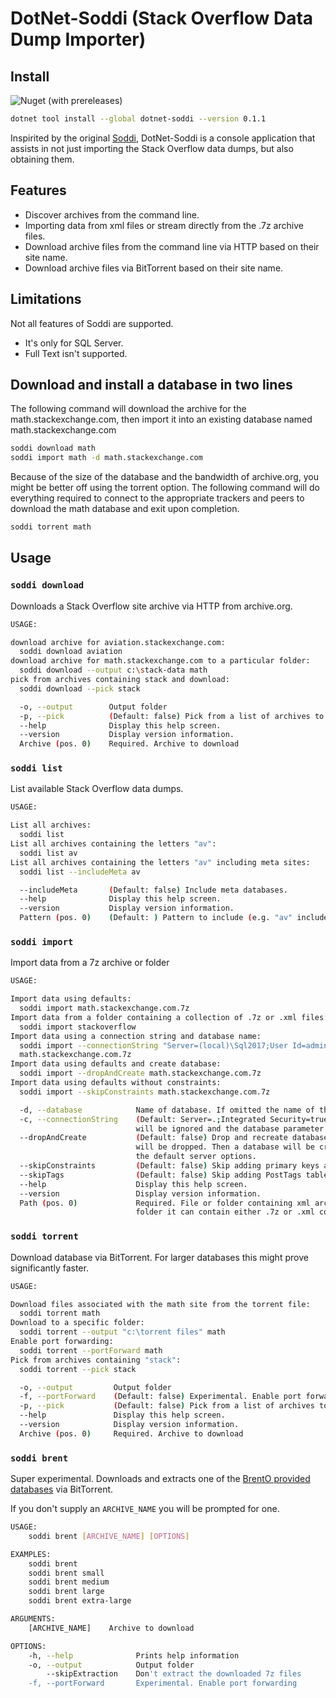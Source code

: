 # DotNet-Soddi (Stack Overflow Data Dump Importer)

## Install

![Nuget (with prereleases)](https://img.shields.io/nuget/vpre/dotnet-soddi)

```bash
dotnet tool install --global dotnet-soddi --version 0.1.1
```

Inspirited by the original [Soddi](https://github.com/BrentOzarULTD/soddi), DotNet-Soddi is a console application that
assists in not just importing the Stack Overflow data dumps, but also obtaining them.

## Features

- Discover archives from the command line.
- Importing data from xml files or stream directly from the .7z archive files.
- Download archive files from the command line via HTTP based on their site name.
- Download archive files via BitTorrent based on their site name.

## Limitations

Not all features of Soddi are supported.

- It's only for SQL Server.
- Full Text isn't supported.

## Download and install a database in two lines

The following command will download the archive for the math.stackexchange.com, then import it into an existing database
named math.stackexchange.com

```bash
soddi download math
soddi import math -d math.stackexchange.com
```

Because of the size of the database and the bandwidth of archive.org, you might be better off using the torrent option.
The following command will do everything required to connect to the appropriate trackers and peers to download the math
database and exit upon completion.

```bash
soddi torrent math
```

## Usage

### `soddi download`

Downloads a Stack Overflow site archive via HTTP from archive.org.

```bash
USAGE:

download archive for aviation.stackexchange.com:
  soddi download aviation
download archive for math.stackexchange.com to a particular folder:
  soddi download --output c:\stack-data math
pick from archives containing stack and download:
  soddi download --pick stack

  -o, --output        Output folder
  -p, --pick          (Default: false) Pick from a list of archives to download
  --help              Display this help screen.
  --version           Display version information.
  Archive (pos. 0)    Required. Archive to download
```

### `soddi list`

List available Stack Overflow data dumps.

```bash
USAGE:

List all archives:
  soddi list
List all archives containing the letters "av":
  soddi list av
List all archives containing the letters "av" including meta sites:
  soddi list --includeMeta av

  --includeMeta       (Default: false) Include meta databases.
  --help              Display this help screen.
  --version           Display version information.
  Pattern (pos. 0)    (Default: ) Pattern to include (e.g. "av" includes all archives containing "av").
```

### `soddi import`

Import data from a 7z archive or folder

```bash
USAGE:

Import data using defaults:
  soddi import math.stackexchange.com.7z
Import data from a folder containing a collection of .7z or .xml files:
  soddi import stackoverflow
Import data using a connection string and database name:
  soddi import --connectionString "Server=(local)\Sql2017;User Id=admin;password=t3ddy" --database math
  math.stackexchange.com.7z
Import data using defaults and create database:
  soddi import --dropAndCreate math.stackexchange.com.7z
Import data using defaults without constraints:
  soddi import --skipConstraints math.stackexchange.com.7z

  -d, --database            Name of database. If omitted the name of the file or folder will be used.
  -c, --connectionString    (Default: Server=.;Integrated Security=true) Connection string to server. Initial catalog
                            will be ignored and the database parameter will be used for the database name.
  --dropAndCreate           (Default: false) Drop and recreate database. If a database already exists with this name it
                            will be dropped. Then a database will be created in the default server file location with
                            the default server options.
  --skipConstraints         (Default: false) Skip adding primary keys and unique constraints.
  --skipTags                (Default: false) Skip adding PostTags table.
  --help                    Display this help screen.
  --version                 Display version information.
  Path (pos. 0)             Required. File or folder containing xml archives. The file must be a .7z file. If using a
                            folder it can contain either .7z or .xml content
```

### `soddi torrent`

Download database via BitTorrent. For larger databases this might prove significantly faster.

```bash
USAGE:

Download files associated with the math site from the torrent file:
  soddi torrent math
Download to a specific folder:
  soddi torrent --output "c:\torrent files" math
Enable port forwarding:
  soddi torrent --portForward math
Pick from archives containing "stack":
  soddi torrent --pick stack

  -o, --output         Output folder
  -f, --portForward    (Default: false) Experimental. Enable port forwarding
  -p, --pick           (Default: false) Pick from a list of archives to download
  --help               Display this help screen.
  --version            Display version information.
  Archive (pos. 0)     Required. Archive to download
  ```
  
### `soddi brent`

Super experimental. Downloads and extracts one of the [BrentO provided databases](https://www.brentozar.com/archive/2015/10/how-to-download-the-stack-overflow-database-via-bittorrent/) via BitTorrent.

If you don't supply an `ARCHIVE_NAME` you will be prompted for one.

```bash
USAGE:
    soddi brent [ARCHIVE_NAME] [OPTIONS]

EXAMPLES:
    soddi brent
    soddi brent small
    soddi brent medium
    soddi brent large
    soddi brent extra-large

ARGUMENTS:
    [ARCHIVE_NAME]    Archive to download

OPTIONS:
    -h, --help              Prints help information
    -o, --output            Output folder
        --skipExtraction    Don't extract the downloaded 7z files
    -f, --portForward       Experimental. Enable port forwarding

```